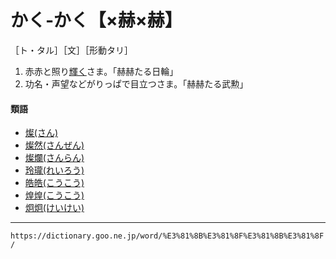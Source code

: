 # かく‐かく【×赫×赫】

［ト・タル］［文］［形動タリ］
1. 赤赤と照り[輝く](かがやく（輝く／耀く／赫く）)さま。「赫赫たる日輪」
2. 功名・声望などがりっぱで目立つさま。「赫赫たる武勲」
    

#### 類語

-   [燦(さん)](https://dictionary.goo.ne.jp/word/%E7%87%A6/#jn-90042)
-   [燦然(さんぜん)](https://dictionary.goo.ne.jp/word/%E7%87%A6%E7%84%B6/#jn-91271)
-   [燦爛(さんらん)](https://dictionary.goo.ne.jp/word/%E7%87%A6%E7%88%9B/#jn-92272)
-   [玲瓏(れいろう)](https://dictionary.goo.ne.jp/word/%E7%8E%B2%E7%93%8F/#jn-234441)
-   [皓皓(こうこう)](https://dictionary.goo.ne.jp/word/%E7%9A%93%E7%9A%93/#jn-72758)
-   [煌煌(こうこう)](https://dictionary.goo.ne.jp/word/%E7%85%8C%E7%85%8C/#jn-72759)
-   [炯炯(けいけい)](https://dictionary.goo.ne.jp/word/%E7%82%AF%E7%82%AF/#jn-66203)

---
`https://dictionary.goo.ne.jp/word/%E3%81%8B%E3%81%8F%E3%81%8B%E3%81%8F/`